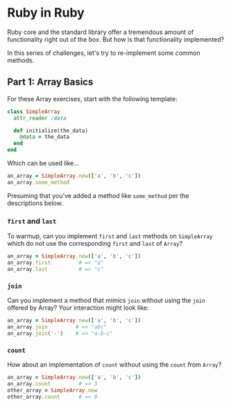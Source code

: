 # Ruby in Ruby

Ruby core and the standard library offer a tremendous amount of functionality
right out of the box. But how is that functionality implemented?

In this series of challenges, let's try to re-implement some common methods.

## Part 1: Array Basics

For these Array exercises, start with the following template:

```ruby
class SimpleArray
  attr_reader :data

  def initialize(the_data)
    @data = the_data
  end
end
```

Which can be used like...

```ruby
an_array = SimpleArray.new(['a', 'b', 'c'])
an_array.some_method
```

Presuming that you've added a method like `some_method` per the descriptions
below.

### `first` and `last`

To warmup, can you implement `first` and `last` methods on `SimpleArray` which
do not use the corresponding `first` and `last` of `Array`?

```ruby
an_array = SimpleArray.new(['a', 'b', 'c'])
an_array.first         # => "a"
an_array.last          # => "c"
```

### `join`

Can you implement a method that mimics `join` without using the `join` offered
by Array? Your interaction might look like:

```ruby
an_array = SimpleArray.new(['a', 'b', 'c'])
an_array.join         # => "abc"
an_array.join('-')    # => "a-b-c"
```

### `count`

How about an implementation of `count` without using the `count` from `Array`?

```ruby
an_array = SimpleArray.new(['a', 'b', 'c'])
an_array.count         # => 3
other_array = SimpleArray.new
other_array.count      # => 0
```
